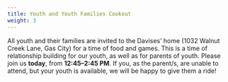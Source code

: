 ```yaml
---
title: Youth and Youth Families Cookout
weight: 3
---
```


All youth and their families are invited to the Davises’ home (1032 Walnut Creek Lane, Gas City) for a time of food and games. This is a time of relationship building for our youth, as well as for parents of youth. Please join us **today**, from **12:45–2:45 PM**. If you, as the parent/s, are unable to attend, but your youth is available, we will be happy to give them a ride!